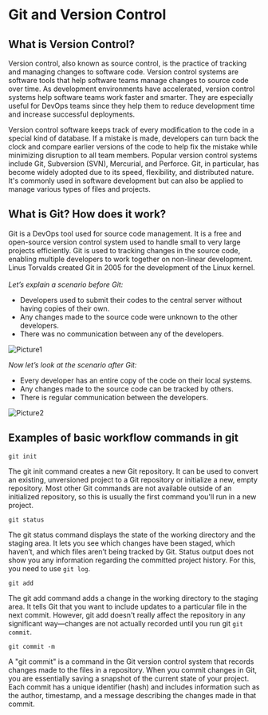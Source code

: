 # Git and Version Control

## What is Version Control?

Version control, also known as source control, is the practice of tracking and managing changes to software code. 
Version control systems are software tools that help software teams manage changes to source code over time. 
As development environments have accelerated, version control systems help software teams work faster and smarter. 
They are especially useful for DevOps teams since they help them to reduce development time and increase successful deployments.

Version control software keeps track of every modification to the code in a special kind of database. 
If a mistake is made, developers can turn back the clock and compare earlier versions of the code to help fix the mistake 
while minimizing disruption to all team members. 
Popular version control systems include Git, Subversion (SVN), Mercurial, and Perforce. 
Git, in particular, has become widely adopted due to its speed, flexibility, and distributed nature. 
It's commonly used in software development but can also be applied to manage various types of files and projects.


## What is Git? How does it work?

Git is a DevOps tool used for source code management.
It is a free and open-source version control system used to handle small to very large projects efficiently. 
Git is used to tracking changes in the source code, enabling multiple developers to work together on non-linear development. 
Linus Torvalds created Git in 2005 for the development of the Linux kernel.<br><br>
*Let’s explain a scenario before Git:*

* Developers used to submit their codes to the central server without having copies of their own.
* Any changes made to the source code were unknown to the other developers.
* There was no communication between any of the developers.

![Picture1](https://www.simplilearn.com/ice9/free_resources_article_thumb/business.JPG)

*Now let’s look at the scenario after Git:*
* Every developer has an entire copy of the code on their local systems.
* Any changes made to the source code can be tracked by others.
* There is regular communication between the developers.

![Picture2](https://www.simplilearn.com/ice9/free_resources_article_thumb/business-org.JPG)

## Examples of basic workflow commands in git

````
git init
````
The git init command creates a new Git repository. 
It can be used to convert an existing, unversioned project to a Git repository or initialize a new, empty repository.
Most other Git commands are not available outside of an initialized repository, 
so this is usually the first command you'll run in a new project.
````
git status
````
The git status command displays the state of the working directory and the staging area. 
It lets you see which changes have been staged, which haven’t, and which files aren’t being tracked by Git. 
Status output does not show you any information regarding the committed project history.
For this, you need to use ```git log```.
````
git add
````
The git add command adds a change in the working directory to the staging area. 
It tells Git that you want to include updates to a particular file in the next commit.
However, git add doesn't really affect the repository
in any significant way—changes are not actually recorded until you run git ```git commit```.
````
git commit -m
````
A "git commit" is a command in the Git version control system that records changes made to the files in a repository. 
When you commit changes in Git, you are essentially saving a snapshot of the current state of your project.
Each commit has a unique identifier (hash) and includes information such as the author, timestamp, and a message describing the changes made in that commit.



